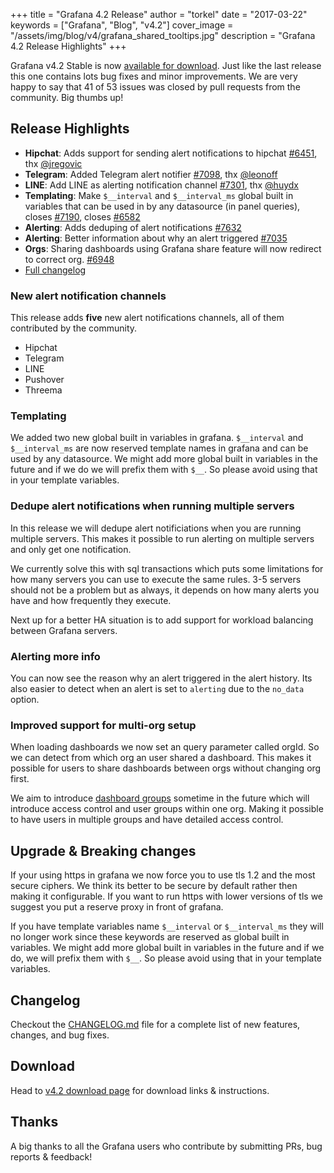 +++
title = "Grafana 4.2 Release"
author = "torkel"
date = "2017-03-22"
keywords = ["Grafana", "Blog", "v4.2"]
cover_image = "/assets/img/blog/v4/grafana_shared_tooltips.jpg"
description = "Grafana 4.2 Release Highlights"
+++

Grafana v4.2 Stable is now [available for download](https://grafana.com/grafana/download).
Just like the last release this one contains lots bug fixes and minor improvements.
We are very happy to say that 41 of 53 issues was closed by pull requests from the community.
Big thumbs up!

## Release Highlights

- **Hipchat**: Adds support for sending alert notifications to hipchat [#6451](https://github.com/grafana/grafana/issues/6451), thx [@jregovic](https://github.com/jregovic)
- **Telegram**: Added Telegram alert notifier [#7098](https://github.com/grafana/grafana/pull/7098), thx [@leonoff](https://github.com/leonoff)
- **LINE**: Add LINE as alerting notification channel [#7301](https://github.com/grafana/grafana/pull/7301), thx [@huydx](https://github.com/huydx)
- **Templating**: Make `$__interval` and `$__interval_ms` global built in variables that can be used in by any datasource (in panel queries), closes [#7190](https://github.com/grafana/grafana/issues/7190), closes [#6582](https://github.com/grafana/grafana/issues/6582)
- **Alerting**: Adds deduping of alert notifications [#7632](https://github.com/grafana/grafana/pull/7632)
- **Alerting**: Better information about why an alert triggered [#7035](https://github.com/grafana/grafana/issues/7035)
- **Orgs**: Sharing dashboards using Grafana share feature will now redirect to correct org. [#6948](https://github.com/grafana/grafana/issues/6948)
- [Full changelog](https://github.com/grafana/grafana/blob/master/CHANGELOG.md)

### New alert notification channels

This release adds **five** new alert notifications channels, all of them contributed by the community.

* Hipchat
* Telegram
* LINE
* Pushover
* Threema

### Templating

We added two new global built in variables in grafana. `$__interval` and `$__interval_ms` are now reserved template names in grafana and can be used by any datasource.
We might add more global built in variables in the future and if we do we will prefix them with `$__`. So please avoid using that in your template variables.

### Dedupe alert notifications when running multiple servers

In this release we will dedupe alert notificiations when you are running multiple servers.
This makes it possible to run alerting on multiple servers and only get one notification.

We currently solve this with sql transactions which puts some limitations for how many servers you can use to execute the same rules.
3-5 servers should not be a problem but as always, it depends on how many alerts you have and how frequently they execute.

Next up for a better HA situation is to add support for workload balancing between Grafana servers.

### Alerting more info

You can now see the reason why an alert triggered in the alert history. Its also easier to detect when an alert is set to `alerting` due to the `no_data` option.

### Improved support for multi-org setup

When loading dashboards we now set an query parameter called orgId. So we can detect from which org an user shared a dashboard.
This makes it possible for users to share dashboards between orgs without changing org first.

We aim to introduce [dashboard groups](https://github.com/grafana/grafana/issues/1611) sometime in the future which will introduce access control and user groups within one org.
Making it possible to have users in multiple groups and have detailed access control.

## Upgrade & Breaking changes

If your using https in grafana we now force you to use tls 1.2 and the most secure ciphers.
We think its better to be secure by default rather then making it configurable.
If you want to run https with lower versions of tls we suggest you put a reserve proxy in front of grafana.

If you have template variables name `$__interval` or `$__interval_ms` they will no longer work since these keywords
are reserved as global built in variables. We might add more global built in variables in the future and if we do, we will prefix them with `$__`. So please avoid using that in your template variables.

## Changelog

Checkout the [CHANGELOG.md](https://github.com/grafana/grafana/blob/master/CHANGELOG.md) file for a complete list
of new features, changes, and bug fixes.

## Download

Head to [v4.2 download page](https://grafana.com/grafana/download) for download links & instructions.

## Thanks

A big thanks to all the Grafana users who contribute by submitting PRs, bug reports & feedback!
